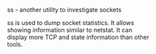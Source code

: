 ss - another utility to investigate sockets  

ss is used to dump socket statistics. It allows  
showing information similar to netstat.  It can  
display more TCP and state information than other  
tools.  
